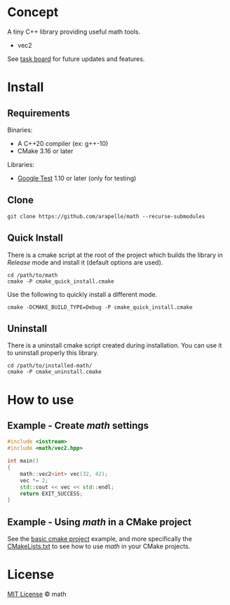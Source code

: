 # Concept

A tiny C++ library providing useful math tools.

- vec2

See [task board](https://app.gitkraken.com/glo/board/X2MtoiQxbQAR8DlZ) for future updates and features.

# Install

## Requirements

Binaries:

- A C++20 compiler (ex: g++-10)
- CMake 3.16 or later

Libraries:

- [Google Test](https://github.com/google/googletest) 1.10 or later (only for testing)

## Clone

```
git clone https://github.com/arapelle/math --recurse-submodules
```

## Quick Install

There is a cmake script at the root of the project which builds the library in *Release* mode and install it (default options are used).

```
cd /path/to/math
cmake -P cmake_quick_install.cmake
```

Use the following to quickly install a different mode.

```
cmake -DCMAKE_BUILD_TYPE=Debug -P cmake_quick_install.cmake
```

## Uninstall

There is a uninstall cmake script created during installation. You can use it to uninstall properly this library.

```
cd /path/to/installed-math/
cmake -P cmake_uninstall.cmake
```

# How to use

## Example - Create *math* settings

```c++
#include <iostream>
#include <math/vec2.hpp>

int main()
{
    math::vec2<int> vec(32, 42);
    vec *= 2;
    std::cout << vec << std::endl;
    return EXIT_SUCCESS;
}
```

## Example - Using *math* in a CMake project

See the [basic cmake project](https://github.com/arapelle/math/tree/master/example/basic_cmake_project) example, and more specifically the [CMakeLists.txt](https://github.com/arapelle/math/tree/master/example/basic_cmake_project/CMakeLists.txt) to see how to use *math* in your CMake projects.

# License

[MIT License](https://github.com/arapelle/math/blob/master/LICENSE.md) © math